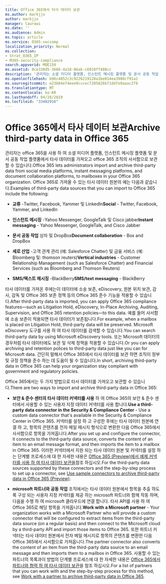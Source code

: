 ```yaml
---
title: Office 365에서 타사 데이터 보관
ms.author: markjjo
author: markjjo
manager: laurawi
ms.date: ''
ms.audience: Admin
ms.topic: article
ms.service: O365-seccomp
localization_priority: Normal
ms.collection:
- Strat_O365_IP
- M365-security-compliance
search.appverid: MOE150
ms.assetid: 0ce338d5-3666-4a18-86ab-c6910ff408cc
description: '관리자는 소셜 미디어 플랫폼, 인스턴트 메시징 플랫폼 및 문서 공동 작업 플랫폼에서 Office 365 조 직의 사서함으로 타사 데이터를 가져올 수 있습니다. 이를 통해 Office 365의 Facebook, Twitter 및 기타 타사 데이터 원본에서 데이터를 보관할 수 있습니다. 그런 다음 타사 데이터에 대해 Office 365 준수 기능 (예: 법적 보존, eDiscovery, 원본 위치 보관 및 보존 정책)을 사용 하 여 적용할 수 있습니다.'
ms.openlocfilehash: b96c4852c3c9226219120a1be014ea3988cf91a2
ms.sourcegitcommit: e23b84ef4eee9cccec7205826b71ddfe9aaac2f8
ms.translationtype: MT
ms.contentlocale: ko-KR
ms.lasthandoff: 04/28/2019
ms.locfileid: "33402916"
---
```

# <a name="archive-third-party-data-in-office-365"></a><span data-ttu-id="bb1a8-105">Office 365에서 타사 데이터 보관</span><span class="sxs-lookup"><span data-stu-id="bb1a8-105">Archive third-party data in Office 365</span></span>

<span data-ttu-id="bb1a8-106">관리자는 office 365을 사용 하 여 소셜 미디어 플랫폼, 인스턴트 메시징 플랫폼 및 문서 공동 작업 플랫폼에서 타사 데이터를 가져오고 office 365 조직의 사서함으로 보관할 수 있습니다.</span><span class="sxs-lookup"><span data-stu-id="bb1a8-106">Office 365 lets administrators import and archive third-party data from social media platforms, instant messaging platforms, and document collaboration platforms, to mailboxes in your Office 365 organization.</span></span> <span data-ttu-id="bb1a8-107">Office 365로 가져올 수 있는 타사 데이터 원본의 예는 다음과 같습니다.</span><span class="sxs-lookup"><span data-stu-id="bb1a8-107">Examples of third-party data sources that you can import to Office 365 include the following:</span></span> 
  
- <span data-ttu-id="bb1a8-108">**교류** -Twitter, Facebook, Yammer 및 LinkedIn</span><span class="sxs-lookup"><span data-stu-id="bb1a8-108">**Social** - Twitter, Facebook, Yammer, and LinkedIn</span></span> 
    
- <span data-ttu-id="bb1a8-109">**인스턴트 메시징** -Yahoo Messenger, GoogleTalk 및 Cisco jabber</span><span class="sxs-lookup"><span data-stu-id="bb1a8-109">**Instant messaging** - Yahoo Messenger, GoogleTalk, and Cisco Jabber</span></span> 
    
- <span data-ttu-id="bb1a8-110">**문서 공동 작업** 상자 및 DropBox</span><span class="sxs-lookup"><span data-stu-id="bb1a8-110">**Document collaboration** - Box and DropBox</span></span> 
    
- <span data-ttu-id="bb1a8-111">**세로 산업** -고객 관계 관리 (예: Salesforce Chatter) 및 금융 서비스 (예: Bloomberg 및: thomson reuters)</span><span class="sxs-lookup"><span data-stu-id="bb1a8-111">**Vertical industries** - Customer Relationship Management (such as Salesforce Chatter) and Financial Services (such as Bloomberg and Thomson Reuters)</span></span> 
    
- <span data-ttu-id="bb1a8-112">**SMS/텍스트 메시징** -BlackBerry</span><span class="sxs-lookup"><span data-stu-id="bb1a8-112">**SMS/text messaging** - BlackBerry</span></span> 
    
<span data-ttu-id="bb1a8-113">타사 데이터를 가져온 후에는이 데이터에 소송 보존, eDiscovery, 원본 위치 보관, 감사, 감독 및 Office 365 보존 정책 등의 Office 365 준수 기능을 적용할 수 있습니다.</span><span class="sxs-lookup"><span data-stu-id="bb1a8-113">After third-party data is imported, you can apply Office 365 compliance features—such as Litigation Hold, eDiscovery, In-Place Archiving, Auditing, Supervision, and Office 365 retention policies—to this data.</span></span> <span data-ttu-id="bb1a8-114">예를 들어 사서함에 소송 보존이 적용되면 타사 데이터가 보존됩니다.</span><span class="sxs-lookup"><span data-stu-id="bb1a8-114">For example, when a mailbox is placed on Litigation Hold, third-party data will be preserved.</span></span> <span data-ttu-id="bb1a8-115">Microsoft eDiscovery 도구를 사용 하 여 타사 데이터를 검색할 수 있습니다.</span><span class="sxs-lookup"><span data-stu-id="bb1a8-115">You can search third-party data by using Microsoft eDiscovery tools.</span></span> <span data-ttu-id="bb1a8-116">또는 Microsoft 데이터의 경우처럼 타사 데이터에도 보관 및 삭제 정책을 적용할 수 있습니다.</span><span class="sxs-lookup"><span data-stu-id="bb1a8-116">Or you can apply archiving and retention polices to third-party data just like you can for Microsoft data.</span></span> <span data-ttu-id="bb1a8-117">간단히 말해서 Office 365에서 타사 데이터를 보관 하면 조직이 정부 및 규정 정책을 준수 하는 데 도움이 될 수 있습니다.</span><span class="sxs-lookup"><span data-stu-id="bb1a8-117">In short, archiving third-party data in Office 365 can help your organization stay compliant with government and regulatory policies.</span></span>

<span data-ttu-id="bb1a8-118">Office 365에서는 두 가지 방법으로 타사 데이터를 가져오고 보관할 수 있습니다.</span><span class="sxs-lookup"><span data-stu-id="bb1a8-118">There are two ways to import and archive third-party data in Office 365:</span></span>

- <span data-ttu-id="bb1a8-119">**보안 & 준수 센터의 타사 데이터 커넥터를 사용** 하 여 Office 365의 보안 & 준수 센터에서 사용할 수 있는 사용자 지정 데이터 커넥터를 사용 합니다.</span><span class="sxs-lookup"><span data-stu-id="bb1a8-119">**Use a third-party data connector in the Security & Compliance Center** - Use a custom data connector that's available in the Security & Compliance Center in Office 365.</span></span> <span data-ttu-id="bb1a8-120">커넥터를 설정 하 고 구성한 후에는 타사 데이터 원본에 연결 하 고, 항목의 콘텐츠를 전자 메일 메시지 형식으로 변환한 다음 Office 365에서 사서함으로 항목을 가져옵니다.</span><span class="sxs-lookup"><span data-stu-id="bb1a8-120">After you set up and configure the connector, it connects to the third-party data source, converts the content of an item to an email message format, and then imports the item to a mailbox in Office 365.</span></span> <span data-ttu-id="bb1a8-121">이러한 커넥터에서 지원 되는 타사 데이터 원본 및 커넥터를 설정 하는 단계별 프로세스에 대 한 자세한 내용은 [Office 365 (Preview)에서 예제 커넥터를 사용 하 여 타사 데이터 보관을](archive-third-party-data-with-sample-connector.md)참조 하십시오.</span><span class="sxs-lookup"><span data-stu-id="bb1a8-121">For the third-party data sources supported by these connectors and the step-by-step process to set up a connector, see [Use sample connectors to archive third-party data in Office 365 (Preview)](archive-third-party-data-with-sample-connector.md).</span></span>

- <span data-ttu-id="bb1a8-122">**microsoft 파트너와 공동 작업** 조직에서는 타사 데이터 원본에서 항목을 추출 하도록 구성 되는 사용자 지정 커넥터를 제공 하는 microsoft 파트너와 함께 작동 하며, 다음을 수행 하 여 microsoft 클라우드에 연결 합니다. 타사 API를 사용 하 여 Office 365로 해당 항목을 가져옵니다.</span><span class="sxs-lookup"><span data-stu-id="bb1a8-122">**Work with a Microsoft partner** - Your organization works with a Microsoft Partner who will provide a custom connector that will be configured to extract items from the third-party data source (on a regular basis) and then connect to the Microsoft cloud by a third-party API and import those items to Office 365.</span></span> <span data-ttu-id="bb1a8-123">또한 파트너 커넥터는 타사 데이터 원본에서 전자 메일 메시지로 항목의 콘텐츠를 변환한 다음 Office 365에서 사서함으로 가져옵니다.</span><span class="sxs-lookup"><span data-stu-id="bb1a8-123">The partner connector also converts the content of an item from the third-party data source to an email message and then imports them to a mailbox in Office 365.</span></span> <span data-ttu-id="bb1a8-124">사용할 수 있는 파트너의 목록과이 방법의 단계별 프로세스에 대 한 자세한 내용은 [Office 365에서 파트너와 협력 하 여 타사 데이터 보관](work-with-partner-to-archive-third-party-data.md)을 참조 하십시오.</span><span class="sxs-lookup"><span data-stu-id="bb1a8-124">For a list of partners that you can work with and the step-by-step process for this method, see [Work with a partner to archive third-party data in Office 365](work-with-partner-to-archive-third-party-data.md).</span></span>